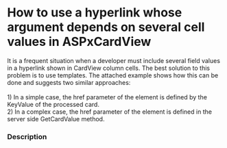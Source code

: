 # How to use a hyperlink whose argument depends on several cell values in ASPxCardView


It is a frequent situation when a developer must include several field values in a hyperlink shown in CardView column cells. The best solution to this problem is to use templates. The attached example shows how this can be done and suggests two similar approaches:<br /><br />1) In a simple case, the href parameter of the <a> element is defined by the KeyValue of the processed card.<br />2) In a complex case, the href parameter of the <a> element is defined in the server side GetCardValue method.


<h3>Description</h3>

&nbsp;

<br/>


